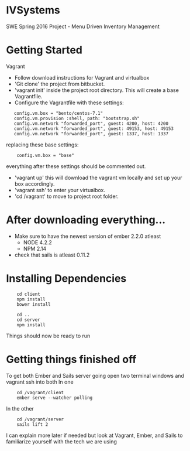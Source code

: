 # IVSystems
SWE Spring 2016 Project - Menu Driven Inventory Management

# Getting Started
Vagrant
 * Follow download instructions for Vagrant and virtualbox
 * 'Git clone' the project from bitbucket.
 * 'vagrant init' inside the project root directory. This will create a base Vagrantfile.
 * Configure the Vagrantfile with these settings:

```
   config.vm.box = "bento/centos-7.1"
   config.vm.provision :shell, path: "bootstrap.sh"
   config.vm.network "forwarded_port", guest: 4200, host: 4200
   config.vm.network "forwarded_port", guest: 49153, host: 49153
   config.vm.network "forwarded_port", guest: 1337, host: 1337
```  
  replacing these base settings:

```
    config.vm.box = "base"
```

  everything after these settings should be commented out.

 * 'vagrant up' this will download the vagrant vm locally and set up your box accordingly.
 * 'vagrant ssh' to enter your virtualbox.
 * 'cd /vagrant' to move to project root folder.

# After downloading everything...
 * Make sure to have the newest version of ember 2.2.0 atleast
   * NODE 4.2.2
   * NPM 2.14
 * check that sails is atleast 0.11.2

# Installing Dependencies
```
    cd client
    npm install
    bower install

    cd ..
    cd server
    npm install
```
Things should now be ready to run

# Getting things finished off
 To get both Ember and Sails server going open two terminal windows and vagrant ssh into both
 In one
 ```
     cd /vagrant/client
     ember serve --watcher polling
 ```
 In the other
 ```
     cd /vagrant/server
     sails lift 2
 ```
  I can explain more later if needed but look at Vagrant, Ember, and Sails to familiarize yourself with the tech we are using
